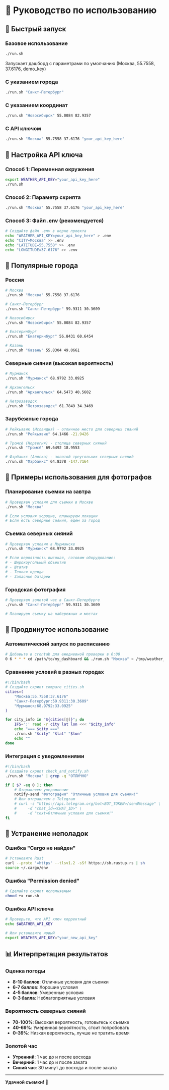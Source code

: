 # 📖 Руководство по использованию

## 🚀 Быстрый запуск

### Базовое использование
```bash
./run.sh
```
Запускает дашборд с параметрами по умолчанию (Москва, 55.7558, 37.6176, demo_key)

### С указанием города
```bash
./run.sh "Санкт-Петербург"
```

### С указанием координат
```bash
./run.sh "Новосибирск" 55.0084 82.9357
```

### С API ключом
```bash
./run.sh "Москва" 55.7558 37.6176 "your_api_key_here"
```

## 🔑 Настройка API ключа

### Способ 1: Переменная окружения
```bash
export WEATHER_API_KEY="your_api_key_here"
./run.sh
```

### Способ 2: Параметр скрипта
```bash
./run.sh "Москва" 55.7558 37.6176 "your_api_key_here"
```

### Способ 3: Файл .env (рекомендуется)
```bash
# Создайте файл .env в корне проекта
echo "WEATHER_API_KEY=your_api_key_here" > .env
echo "CITY=Москва" >> .env
echo "LATITUDE=55.7558" >> .env
echo "LONGITUDE=37.6176" >> .env
```

## 📍 Популярные города

### Россия
```bash
# Москва
./run.sh "Москва" 55.7558 37.6176

# Санкт-Петербург
./run.sh "Санкт-Петербург" 59.9311 30.3609

# Новосибирск
./run.sh "Новосибирск" 55.0084 82.9357

# Екатеринбург
./run.sh "Екатеринбург" 56.8431 60.6454

# Казань
./run.sh "Казань" 55.8304 49.0661
```

### Северные сияния (высокая вероятность)
```bash
# Мурманск
./run.sh "Мурманск" 68.9792 33.0925

# Архангельск
./run.sh "Архангельск" 64.5473 40.5602

# Петрозаводск
./run.sh "Петрозаводск" 61.7849 34.3469
```

### Зарубежные города
```bash
# Рейкьявик (Исландия) - отличное место для северных сияний
./run.sh "Рейкьявик" 64.1466 -21.9426

# Тромсё (Норвегия) - столица северных сияний
./run.sh "Тромсё" 69.6492 18.9553

# Фэрбанкс (Аляска) - золотой треугольник северных сияний
./run.sh "Фэрбанкс" 64.8378 -147.7164
```

## 🎯 Примеры использования для фотографов

### Планирование съемки на завтра
```bash
# Проверяем условия для съемки в Москве
./run.sh "Москва"

# Если условия хорошие, планируем локации
# Если есть северные сияния, едем за город
```

### Съемка северных сияний
```bash
# Проверяем условия в Мурманске
./run.sh "Мурманск" 68.9792 33.0925

# Если вероятность высокая, готовим оборудование:
# - Широкоугольный объектив
# - Штатив
# - Теплая одежда
# - Запасные батареи
```

### Городская фотография
```bash
# Проверяем золотой час в Санкт-Петербурге
./run.sh "Санкт-Петербург" 59.9311 30.3609

# Планируем съемку на набережных и мостах
```

## 🔧 Продвинутое использование

### Автоматический запуск по расписанию
```bash
# Добавьте в crontab для ежедневной проверки в 6:00
0 6 * * * cd /path/to/my_dashboard && ./run.sh "Москва" > /tmp/weather_dashboard.log 2>&1
```

### Сравнение условий в разных городах
```bash
#!/bin/bash
# Создайте скрипт compare_cities.sh
cities=(
    "Москва:55.7558:37.6176"
    "Санкт-Петербург:59.9311:30.3609"
    "Мурманск:68.9792:33.0925"
)

for city_info in "${cities[@]}"; do
    IFS=':' read -r city lat lon <<< "$city_info"
    echo "=== $city ==="
    ./run.sh "$city" "$lat" "$lon"
    echo ""
done
```

### Интеграция с уведомлениями
```bash
#!/bin/bash
# Создайте скрипт check_and_notify.sh
./run.sh "Москва" | grep -q "ОТЛИЧНО"

if [ $? -eq 0 ]; then
    # Отправляем уведомление
    notify-send "Фотография" "Отличные условия для съемки!"
    # Или отправляем в Telegram
    # curl -s "https://api.telegram.org/bot<BOT_TOKEN>/sendMessage" \
    #     -d "chat_id=<CHAT_ID>" \
    #     -d "text=Отличные условия для съемки!"
fi
```

## 🐛 Устранение неполадок

### Ошибка "Cargo не найден"
```bash
# Установите Rust
curl --proto '=https' --tlsv1.2 -sSf https://sh.rustup.rs | sh
source ~/.cargo/env
```

### Ошибка "Permission denied"
```bash
# Сделайте скрипт исполняемым
chmod +x run.sh
```

### Ошибка API ключа
```bash
# Проверьте, что API ключ корректный
echo $WEATHER_API_KEY

# Или установите новый
export WEATHER_API_KEY="your_new_api_key"
```

## 📊 Интерпретация результатов

### Оценка погоды
- **8-10 баллов**: Отличные условия для съемки
- **6-7 баллов**: Хорошие условия
- **4-5 баллов**: Умеренные условия
- **0-3 балла**: Неблагоприятные условия

### Вероятность северных сияний
- **70-100%**: Высокая вероятность, готовьтесь к съемке
- **40-69%**: Умеренная вероятность, стоит попробовать
- **0-39%**: Низкая вероятность, лучше не тратить время

### Золотой час
- **Утренний**: 1 час до и после восхода
- **Вечерний**: 1 час до и после заката
- **Синий час**: 30 минут до восхода и после заката

---

**Удачной съемки! 📸** 